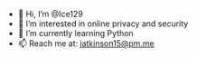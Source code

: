 - 👋 Hi, I’m @Ice129
- 👀 I’m interested in online privacy and security 
- 🌱 I’m currently learning Python
- 📫 Reach me at: jatkinson15@pm.me

<!---
Ice129/Ice129 is a ✨ special ✨ repository because its `README.md` (this file) appears on your GitHub profile.
You can click the Preview link to take a look at your changes.
--->
